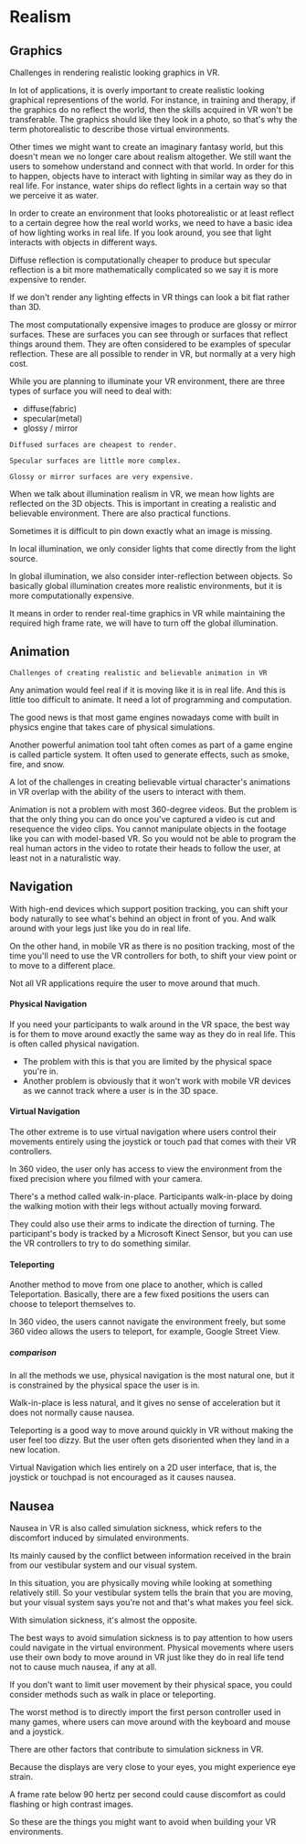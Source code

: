# Realism

## Graphics
Challenges in rendering realistic looking graphics in VR.

In lot of applications, it is overly important to create realistic looking graphical representions of the world. For instance, in training and therapy, if the graphics do no reflect the world, then the skills acquired in VR won't be transferable. The graphics should like they look in a photo, so that's why the term photorealistic to describe those virtual environments.

Other times we might want to create an imaginary fantasy world, but this doesn't mean we no longer care about realism altogether. We still want the users to somehow understand and connect with that world. In order for this to happen, objects have to interact with lighting in similar way as they do in real life. For instance, water ships do reflect lights in a certain way so that we perceive it as water.

In order to create an environment that looks photorealistic or at least reflect to a certain degree how the real world works, we need to have a basic idea of how lighting works in real life. If you look around, you see that light interacts with objects in different ways.

Diffuse reflection is computationally cheaper to produce but specular reflection is a bit more mathematically complicated so we say it is more expensive to render. 

If we don't render any lighting effects in VR things can look a bit flat rather than 3D.

The most computationally expensive images to produce are glossy or mirror surfaces. These are surfaces you can see through or surfaces that reflect things around them. They are often considered to be examples of specular reflection. These are all possible to render in VR, but normally at a very high cost.

While you are planning to illuminate your VR environment, there are three types of surface you will need to deal with:
- diffuse(fabric)
- specular(metal)
- glossy / mirror
```
Diffused surfaces are cheapest to render.

Specular surfaces are little more complex.

Glossy or mirror surfaces are very expensive.
```
When we talk about illumination realism in VR, we mean how lights are reflected on the 3D objects. This is important in creating a realistic and believable environment. There are also practical functions.

Sometimes it is difficult to pin down exactly what an image is missing.

In local illumination, we only consider lights that come directly from the light source.

In global illumination, we also consider inter-reflection between objects. So basically global illumination creates more realistic environments, but it is more computationally expensive.


It means in order to render real-time graphics in VR while maintaining the required high frame rate, we will have to turn off the global illumination.

## Animation

`Challenges of creating realistic and believable animation in VR`

Any animation would feel real if it is moving like it is in real life. And this is little too difficult to animate. It need a lot of programming and computation.

The good news is that most game engines nowadays come with built in physics engine that takes care of physical simulations.

Another powerful animation tool taht often comes as part of a game engine is called particle system. It often used to generate effects, such as smoke, fire, and snow.

A lot of the challenges in creating believable virtual character's animations in VR overlap with the ability of the users to interact with them.

Animation is not a problem with most 360-degree videos. But the problem is that the only thing you can do once you've captured a video is cut and resequence the video clips. You cannot manipulate objects in the footage like you can with model-based VR. So you would not be able to program the real human actors in the video to rotate their heads to follow the user, at least not in a naturalistic way.

## Navigation

With high-end devices which support position tracking, you can shift your body naturally to see what's behind an object in front of you. And walk around with your legs just like you do in real life.

On the other hand, in mobile VR as there is no position tracking, most of the time you'll need to use the VR controllers for both, to shift your view point or to move to a different place. 

Not all VR applications require the user to move around that much.

#### Physical Navigation
If you need your participants to walk around in the VR space, the best way is for them to move around exactly the same way as they do in real life. This is often called physical navigation.

- The problem with this is that you are limited by the physical space you're in.
- Another problem is obviously that it won't work with mobile VR devices as we cannot track where a user is in the 3D space.

#### Virtual Navigation
The other extreme is to use virtual navigation where users control their movements entirely using the joystick or touch pad that comes with their VR controllers.

In 360 video, the user only has access to view the environment from the fixed precision where you filmed with your camera.

There's a method called walk-in-place. Participants walk-in-place by doing the walking motion with their legs without actually moving forward.

They could also use their arms to indicate the direction of turning. The participant's body is tracked by a Microsoft Kinect Sensor, but you can use the VR controllers to try to do something similar. 

#### Teleporting

Another method to move from one place to another, which is called Teleportation. Basically, there are a few fixed positions the users can choose to teleport themselves to.

In 360 video, the users cannot navigate the environment freely, but some 360 video allows the users to teleport, for example, Google Street View.

##### comparison
In all the methods we use, physical navigation is the most natural one, but it is constrained by the physical space the user is in.

Walk-in-place is less natural, and it gives no sense of acceleration but it does not normally cause nausea.

Teleporting is a good way to move around quickly in VR without making the user feel too dizzy. But the user often gets disoriented when they land in a new location.

Virtual Navigation which lies entirely on a 2D user interface, that is, the joystick or touchpad is not encouraged as it causes nausea.


## Nausea

Nausea in VR is also called simulation sickness, whick refers to the discomfort induced by simulated environments.

Its mainly caused by the conflict between information received in the brain from our vestibular system and our visual system. 

In this situation, you are physically moving while looking at something relatively still. So your vestibular system tells the brain that you are moving, but your visual system says you're not and that's what makes you feel sick.

With simulation sickness, it's almost the opposite.

The best ways to avoid simulation sickness is to pay attention to how users could navigate in the virtual environment. Physical movements where users use their own body to move around in VR just like they do in real life tend not to cause much nausea, if any at all.

If you don't want to limit user movement by their physical space, you could consider methods such as walk in place or teleporting.

The worst method is to directly import the first person controller used in many games, where users can move around with the keyboard and mouse and a joystick.

There are other factors that contribute to simulation sickness in VR.

Because the displays are very close to your eyes, you might experience eye strain.

A frame rate below 90 hertz per second could cause discomfort as could flashing or high contrast images.

So these are the things you might want to avoid when building your VR environments.

